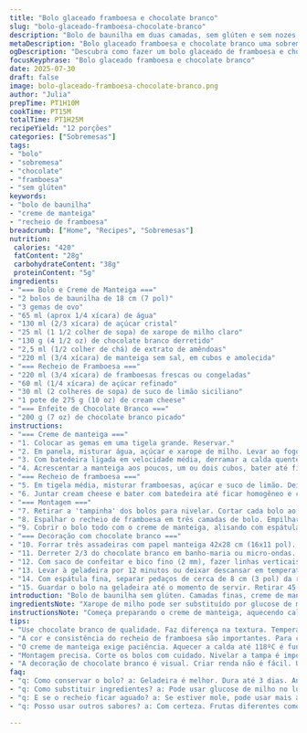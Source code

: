 ```yaml
---
title: "Bolo glaceado framboesa e chocolate branco"
slug: "bolo-glaceado-framboesa-chocolate-branco"
description: "Bolo de baunilha em duas camadas, sem glúten e sem nozes. Creme manteiga com ovos, água, açúcar, xarope de milho, chocolate branco derretido e baunilha. Recheio cremoso de framboesas frescas ou congeladas, açúcar, suco de limão e queijo mascarpone. Enfeite de pedaços de chocolate branco em forma de renda, associado ao inverno, aplicado em volta do bolo. Ajustes nas quantidades de ingredientes e tempos. Troca de dois ingredientes e reorganização do modo de preparo para uma experiência diferente."
metaDescription: "Bolo glaceado framboesa e chocolate branco uma sobremesa deliciosa e sofisticada que impressiona a todos com sua aparência e sabor."
ogDescription: "Descubra como fazer um bolo glaceado de framboesa e chocolate branco um prazer visual e gustativo que todos vão adorar."
focusKeyphrase: "Bolo glaceado framboesa e chocolate branco"
date: 2025-07-30
draft: false
image: bolo-glaceado-framboesa-chocolate-branco.png
author: "Julia"
prepTime: PT1H10M
cookTime: PT15M
totalTime: PT1H25M
recipeYield: "12 porções"
categories: ["Sobremesas"]
tags:
- "bolo"
- "sobremesa"
- "chocolate"
- "framboesa"
- "sem glúten"
keywords:
- "bolo de baunilha"
- "creme de manteiga"
- "recheio de framboesa"
breadcrumb: ["Home", "Recipes", "Sobremesas"]
nutrition: 
 calories: "420"
 fatContent: "28g"
 carbohydrateContent: "38g"
 proteinContent: "5g"
ingredients:
- "=== Bolo e Creme de Manteiga ==="
- "2 bolos de baunilha de 18 cm (7 pol)"
- "3 gemas de ovo"
- "65 ml (aprox 1/4 xícara) de água"
- "130 ml (2/3 xícara) de açúcar cristal"
- "25 ml (1 1/2 colher de sopa) de xarope de milho claro"
- "130 g (4 1/2 oz) de chocolate branco derretido"
- "2,5 ml (1/2 colher de chá) de extrato de amêndoas"
- "220 ml (3/4 xícara) de manteiga sem sal, em cubos e amolecida"
- "=== Recheio de Framboesa ==="
- "220 ml (3/4 xícara) de framboesas frescas ou congeladas"
- "60 ml (1/4 xícara) de açúcar refinado"
- "30 ml (2 colheres de sopa) de suco de limão siciliano"
- "1 pote de 275 g (10 oz) de cream cheese"
- "=== Enfeite de Chocolate Branco ==="
- "200 g (7 oz) de chocolate branco picado"
instructions:
- "=== Creme de manteiga ==="
- "1. Colocar as gemas em uma tigela grande. Reservar."
- "2. Em panela, misturar água, açúcar e xarope de milho. Levar ao fogo e ferver até atingir 118ºC (244ºF) no termômetro para doces. Tirar do fogo."
- "3. Com batedeira ligada em velocidade média, derramar a calda quente em fio, distante das pás. Bater até esfriar, cerca de 20 minutos. Incorporar o chocolate branco derretido e extrato de amêndoas."
- "4. Acrescentar a manteiga aos poucos, um ou dois cubos, bater até ficar cremoso. Raspar o fundo da tigela algumas vezes."
- "=== Recheio de framboesa ==="
- "5. Em tigela média, misturar framboesas, açúcar e suco de limão. Deixar descansar 15 minutos se estiver usando congeladas."
- "6. Juntar cream cheese e bater com batedeira até ficar homogêneo e cremoso."
- "=== Montagem ==="
- "7. Retirar a 'tampinha' dos bolos para nivelar. Cortar cada bolo ao meio na horizontal, totalizando quatro camadas."
- "8. Espalhar o recheio de framboesa em três camadas de bolo. Empilhar, finalizando com uma camada de bolo sem recheio."
- "9. Cobrir o bolo todo com o creme de manteiga, alisando com espátula."
- "=== Decoração com chocolate branco ==="
- "10. Forrar três assadeiras com papel manteiga 42x28 cm (16x11 pol). Desenhar no verso uma faixa de 42 cm de comprimento x 14 cm de largura (4 cm a mais que a altura do bolo)."
- "11. Derreter 2/3 do chocolate branco em banho-maria ou micro-ondas. Misturar o resto até que derreta e o chocolate fique temperado, ajustando a temperatura com pequenos retornos ao calor se necessário."
- "12. Com saco de confeitar e bico fino (2 mm), fazer linhas verticais bem próximas sobre a faixa desenhada para criar uma renda que imita cristais de gelo."
- "13. Levar à geladeira por 12 minutos ou deixar descansar em temperatura ambiente por 1 hora para endurecer."
- "14. Com espátula fina, separar pedaços de cerca de 8 cm (3 pol) da renda de chocolate, posicionar verticalmente ao redor do bolo, lado liso para dentro."
- "15. Guardar o bolo na geladeira até o momento de servir. Retirar 45 minutos antes para a manteiga amolecer um pouco."
introduction: "Bolo de baunilha sem glúten. Camadas finas, creme de manteiga feito com calda quente batida nas gemas, chocolate branco e toque de amêndoas. Recheio de framboesas misturadas com cream cheese, cítrico, doce e um pouco azedo. Decoração técnica com chocolate branco, feita como 'rendas' que imitam gelo, finas, delicadas, muito visual. Técnica exige paciência pra derreter e temperar chocolate. Detalhe que muda o sabor da calda - usa xarope de milho e quantidade menor de açúcar. Bolo leve, surpreendente, visual sofisticado. Troca ingredientes comuns por cream cheese em vez de mascarpone, sabor mais brasileiro, acabamento mais firme."
ingredientsNote: "Xarope de milho pode ser substituído por glucose de milho comum, porém afeta textura do creme. Importante usar manteiga sem sal pra controlar sabor. Chocolate branco de boa qualidade faz diferença na textura. Framboesas frescas ou congeladas funcionam, mas se congeladas, atenção para o excesso de líquido que pode afetar o recheio. Trocar mascarpone por cream cheese--mais acessível no Brasil, sabor mais intenso e textura mais firme, adequada para o recheio que se quer. O extrato de baunilha foi trocado por extrato de amêndoas para dar um toque diferente, mais marcante e menos doce no creme. Derreter o chocolate com cuidado evita que exploda e fique duro. Sempre respeitar tempo de descanso da calda quente no creme para garantir aeração e textura."
instructionsNote: "Começa preparando o creme de manteiga, aquecendo calda até ponto certo (118ºC) para garantir que fique firme depois de batido com as gemas. O batimento deve ser contínuo e pode durar até 20 minutos para atingir a temperatura ideal. Incorporar o chocolate e extrato com cuidado, não bater demais para não quebrar o creme. O recheio deve descansar para soltar sucos, especialmente se for congelado. Bater o cream cheese junto lentamente para não desmanchar as framboesas - textura cremosa sem pedaços. Na montagem, nivelar bolos retirando tampa e cortar com faca serrilhada para camadas finas e precisas. Aplicar o recheio em camadas, não esquecer de deixar a última camada sem recheio pra cobertura ficar lisa. Para decorar, preparar o chocolate branco temperado para que endureça corretamente. O desenho de renda criada com saco de confeitar precisa ser firme e cuidadoso, linhas próximas mas sem tocar, técnica passa a ideia de gelo congelado, ideal para o efeito visual. Montar peças delicadamente, evitar quebrar, e posicionar ao redor do bolo rapidamente. Produto final deve descansar na geladeira para firmar, sendo tirado antes de servir para creme ficar macio ao paladar."
tips:
- "Use chocolate branco de qualidade. Faz diferença na textura. Temperar corretamente é crucial. Banho-maria funciona, mas tenha cuidado. Se não derreter bem, textura é comprometida. Pique em pedaços pequenos para derreter uniformemente. Cuidado no micro-ondas. Pode aquecer demais e queimar."
- "A cor e consistência do recheio de framboesa são importantes. Para congeladas, descongelar é essencial. Deixe descansar um pouco para soltar sucos. Misturar com cream cheese devagar. Não desmanchar framboesas é necessário. Quer textura cremosa mas pedaços também. Combinação de sabores é chave."
- "O creme de manteiga exige paciência. Aquecer a calda até 118ºC é fundamental. Isso garante firmar depois. Batida constante por 20 minutos pode parecer muito. O resultado vale a pena, fica leve e aerado. Incorporar o chocolate branco somente após esfriar. Controle de temperatura é essencial."
- "Montagem precisa. Corte os bolos com cuidado. Nivelar a tampa é importante para camadas perfeitas. Use faca serrilhada para cortes limpos. Cada camada deve receber recheio. A última camada sem recheio é vital. Facilita a cobertura lisa com o creme de manteiga. Técnica pela firmeza é valiosa."
- "A decoração de chocolate branco é visual. Criar renda não é fácil. Use papel manteiga para ajudar. Linhas devem ser próximas. Mas não tocarem. Geladeira por tempo certo é crucial. Se não endurecer bem, vai desmanchar. Tenha tudo preparado antes. Organize a montagem rápida."
faq:
- "q: Como conservar o bolo? a: Geladeira é melhor. Dura até 3 dias. Antes de servir, deixe fora por 45 minutos. Isso amolece o creme. Não deixe muito tempo fora, pode estragar."
- "q: Como substituir ingredientes? a: Pode usar glucose de milho no lugar de xarope. Mas a textura da cobertura muda. Cream cheese é mais acessível que mascarpone. Sabor diferente, mas bom também."
- "q: E se o recheio ficar aguado? a: Se estiver mole, pode usar mais açúcar. Isso ajuda a firmar. Outra opção, deixar mais tempo no descanso. O líquido se equilibra melhor."
- "q: Posso usar outros sabores? a: Com certeza. Frutas diferentes como morangos ou frutas vermelhas no recheio. Mude o extrato também. Amêndoas, baunilha, todos funcionam bem. Experimente."

---
```

